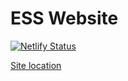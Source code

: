 # ESS Website

[![Netlify Status](https://api.netlify.com/api/v1/badges/3cdcbb92-deef-4dc9-9700-fef37984afaf/deploy-status)](https://app.netlify.com/sites/essucalgary/deploys)

[Site location](http://essucalgary.com)
